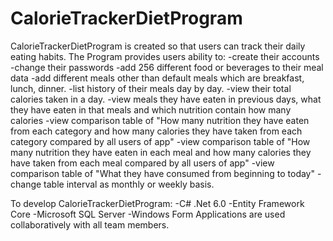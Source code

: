 # CalorieTrackerDietProgram

CalorieTrackerDietProgram is created so that users can track their daily eating habits. The Program provides users ability to:
-create their accounts
-change their passwords
-add 256 different food or beverages to their meal data
-add different meals other than default meals which are breakfast, lunch, dinner.
-list history of their meals day by day.
-view their total calories taken in a day.
-view meals they have eaten in previous days, what they have eaten in that meals and which nutrition contain how many calories
-view comparison table of "How many nutrition they have eaten from each category and how many calories they have taken from each category compared by all users of app"
-view comparison table of "How many nutrition they have eaten in each meal and how many calories they have taken from each meal compared by all users of app"
-view comparison table of "What they have consumed from beginning to today"
-change table interval as monthly or weekly basis.

To develop CalorieTrackerDietProgram:
-C# .Net 6.0
-Entity Framework Core
-Microsoft SQL Server
-Windows Form Applications are used collaboratively with all team members.

